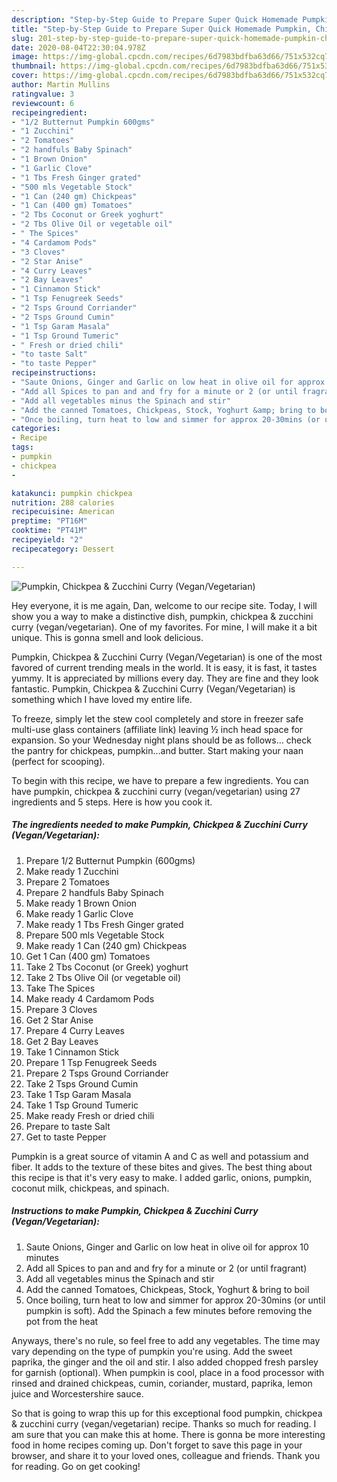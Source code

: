 ```yaml
---
description: "Step-by-Step Guide to Prepare Super Quick Homemade Pumpkin, Chickpea &amp;amp; Zucchini Curry (Vegan/Vegetarian)"
title: "Step-by-Step Guide to Prepare Super Quick Homemade Pumpkin, Chickpea &amp;amp; Zucchini Curry (Vegan/Vegetarian)"
slug: 201-step-by-step-guide-to-prepare-super-quick-homemade-pumpkin-chickpea-and-amp-zucchini-curry-vegan-vegetarian
date: 2020-08-04T22:30:04.978Z
image: https://img-global.cpcdn.com/recipes/6d7983bdfba63d66/751x532cq70/pumpkin-chickpea-zucchini-curry-veganvegetarian-recipe-main-photo.jpg
thumbnail: https://img-global.cpcdn.com/recipes/6d7983bdfba63d66/751x532cq70/pumpkin-chickpea-zucchini-curry-veganvegetarian-recipe-main-photo.jpg
cover: https://img-global.cpcdn.com/recipes/6d7983bdfba63d66/751x532cq70/pumpkin-chickpea-zucchini-curry-veganvegetarian-recipe-main-photo.jpg
author: Martin Mullins
ratingvalue: 3
reviewcount: 6
recipeingredient:
- "1/2 Butternut Pumpkin 600gms"
- "1 Zucchini"
- "2 Tomatoes"
- "2 handfuls Baby Spinach"
- "1 Brown Onion"
- "1 Garlic Clove"
- "1 Tbs Fresh Ginger grated"
- "500 mls Vegetable Stock"
- "1 Can (240 gm) Chickpeas"
- "1 Can (400 gm) Tomatoes"
- "2 Tbs Coconut or Greek yoghurt"
- "2 Tbs Olive Oil or vegetable oil"
- " The Spices"
- "4 Cardamom Pods"
- "3 Cloves"
- "2 Star Anise"
- "4 Curry Leaves"
- "2 Bay Leaves"
- "1 Cinnamon Stick"
- "1 Tsp Fenugreek Seeds"
- "2 Tsps Ground Corriander"
- "2 Tsps Ground Cumin"
- "1 Tsp Garam Masala"
- "1 Tsp Ground Tumeric"
- " Fresh or dried chili"
- "to taste Salt"
- "to taste Pepper"
recipeinstructions:
- "Saute Onions, Ginger and Garlic on low heat in olive oil for approx 10 minutes"
- "Add all Spices to pan and and fry for a minute or 2 (or until fragrant)"
- "Add all vegetables minus the Spinach and stir"
- "Add the canned Tomatoes, Chickpeas, Stock, Yoghurt &amp; bring to boil"
- "Once boiling, turn heat to low and simmer for approx 20-30mins (or until pumpkin is soft). Add the Spinach a few minutes before removing the pot from the heat"
categories:
- Recipe
tags:
- pumpkin
- chickpea
- 

katakunci: pumpkin chickpea  
nutrition: 288 calories
recipecuisine: American
preptime: "PT16M"
cooktime: "PT41M"
recipeyield: "2"
recipecategory: Dessert

---
```



![Pumpkin, Chickpea &amp; Zucchini Curry (Vegan/Vegetarian)](https://img-global.cpcdn.com/recipes/6d7983bdfba63d66/751x532cq70/pumpkin-chickpea-zucchini-curry-veganvegetarian-recipe-main-photo.jpg)

Hey everyone, it is me again, Dan, welcome to our recipe site. Today, I will show you a way to make a distinctive dish, pumpkin, chickpea &amp; zucchini curry (vegan/vegetarian). One of my favorites. For mine, I will make it a bit unique. This is gonna smell and look delicious.

Pumpkin, Chickpea &amp; Zucchini Curry (Vegan/Vegetarian) is one of the most favored of current trending meals in the world. It is easy, it is fast, it tastes yummy. It is appreciated by millions every day. They are fine and they look fantastic. Pumpkin, Chickpea &amp; Zucchini Curry (Vegan/Vegetarian) is something which I have loved my entire life.

To freeze, simply let the stew cool completely and store in freezer safe multi-use glass containers (affiliate link) leaving ½ inch head space for expansion. So your Wednesday night plans should be as follows… check the pantry for chickpeas, pumpkin…and butter. Start making your naan (perfect for scooping).


To begin with this recipe, we have to prepare a few ingredients. You can have pumpkin, chickpea &amp; zucchini curry (vegan/vegetarian) using 27 ingredients and 5 steps. Here is how you cook it.

<!--inarticleads1-->

##### The ingredients needed to make Pumpkin, Chickpea &amp; Zucchini Curry (Vegan/Vegetarian):

1. Prepare 1/2 Butternut Pumpkin (600gms)
1. Make ready 1 Zucchini
1. Prepare 2 Tomatoes
1. Prepare 2 handfuls Baby Spinach
1. Make ready 1 Brown Onion
1. Make ready 1 Garlic Clove
1. Make ready 1 Tbs Fresh Ginger grated
1. Prepare 500 mls Vegetable Stock
1. Make ready 1 Can (240 gm) Chickpeas
1. Get 1 Can (400 gm) Tomatoes
1. Take 2 Tbs Coconut (or Greek) yoghurt
1. Take 2 Tbs Olive Oil (or vegetable oil)
1. Take  The Spices
1. Make ready 4 Cardamom Pods
1. Prepare 3 Cloves
1. Get 2 Star Anise
1. Prepare 4 Curry Leaves
1. Get 2 Bay Leaves
1. Take 1 Cinnamon Stick
1. Prepare 1 Tsp Fenugreek Seeds
1. Prepare 2 Tsps Ground Corriander
1. Take 2 Tsps Ground Cumin
1. Take 1 Tsp Garam Masala
1. Take 1 Tsp Ground Tumeric
1. Make ready  Fresh or dried chili
1. Prepare to taste Salt
1. Get to taste Pepper


Pumpkin is a great source of vitamin A and C as well and potassium and fiber. It adds to the texture of these bites and gives. The best thing about this recipe is that it&#39;s very easy to make. I added garlic, onions, pumpkin, coconut milk, chickpeas, and spinach. 

<!--inarticleads2-->

##### Instructions to make Pumpkin, Chickpea &amp; Zucchini Curry (Vegan/Vegetarian):

1. Saute Onions, Ginger and Garlic on low heat in olive oil for approx 10 minutes
1. Add all Spices to pan and and fry for a minute or 2 (or until fragrant)
1. Add all vegetables minus the Spinach and stir
1. Add the canned Tomatoes, Chickpeas, Stock, Yoghurt &amp; bring to boil
1. Once boiling, turn heat to low and simmer for approx 20-30mins (or until pumpkin is soft). Add the Spinach a few minutes before removing the pot from the heat


Anyways, there&#39;s no rule, so feel free to add any vegetables. The time may vary depending on the type of pumpkin you&#39;re using. Add the sweet paprika, the ginger and the oil and stir. I also added chopped fresh parsley for garnish (optional). When pumpkin is cool, place in a food processor with rinsed and drained chickpeas, cumin, coriander, mustard, paprika, lemon juice and Worcestershire sauce. 

So that is going to wrap this up for this exceptional food pumpkin, chickpea &amp; zucchini curry (vegan/vegetarian) recipe. Thanks so much for reading. I am sure that you can make this at home. There is gonna be more interesting food in home recipes coming up. Don't forget to save this page in your browser, and share it to your loved ones, colleague and friends. Thank you for reading. Go on get cooking!
